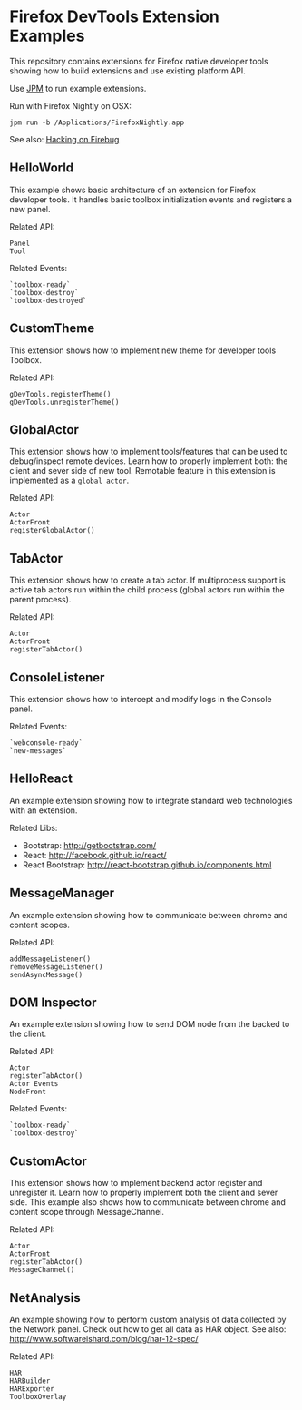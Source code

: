 Firefox DevTools Extension Examples
===================================

This repository contains extensions for Firefox native developer tools
showing how to build extensions and use existing platform API.

Use [JPM](https://developer.mozilla.org/en-US/Add-ons/SDK/Tools/jpm)
to run example extensions.

Run with Firefox Nightly on OSX:

`jpm run -b /Applications/FirefoxNightly.app`

See also: [Hacking on Firebug](https://github.com/firebug/firebug.next#hacking-on-firebugnext-aka-firebug-3)

HelloWorld
----------
This example shows basic architecture of an extension for Firefox developer
tools. It handles basic toolbox initialization events and registers
a new panel.

Related API:

    Panel
    Tool

Related Events:

    `toolbox-ready`
    `toolbox-destroy`
    `toolbox-destroyed`

CustomTheme
-----------
This extension shows how to implement new theme for developer tools Toolbox.

Related API:

    gDevTools.registerTheme()
    gDevTools.unregisterTheme()

GlobalActor
-----------
This extension shows how to implement tools/features that can be used
to debug/inspect remote devices. Learn how to properly implement both:
the client and sever side of new tool. Remotable feature in this extension
is implemented as a `global actor`.

Related API:

    Actor
    ActorFront
    registerGlobalActor()

TabActor
-----------
This extension shows how to create a tab actor. If multiprocess support
is active tab actors run within the child process (global actors run
within the parent process).

Related API:

    Actor
    ActorFront
    registerTabActor()

ConsoleListener
---------------
This extension shows how to intercept and modify logs in the Console panel.

Related Events:

    `webconsole-ready`
    `new-messages`

HelloReact
----------
An example extension showing how to integrate standard web technologies
with an extension.

Related Libs:
* Bootstrap: http://getbootstrap.com/
* React: http://facebook.github.io/react/
* React Bootstrap: http://react-bootstrap.github.io/components.html

MessageManager
--------------
An example extension showing how to communicate between chrome and
content scopes.

Related API:

    addMessageListener()
    removeMessageListener()
    sendAsyncMessage()

DOM Inspector
-------------
An example extension showing how to send DOM node from the backed to
the client.

Related API:

    Actor
    registerTabActor()
    Actor Events
    NodeFront

Related Events:

    `toolbox-ready`
    `toolbox-destroy`

CustomActor
-----------
This extension shows how to implement backend actor register and
unregister it. Learn how to properly implement both the client and sever
side. This example also shows how to communicate between chrome and content
scope through MessageChannel.

Related API:

    Actor
    ActorFront
    registerTabActor()
    MessageChannel()

NetAnalysis
-----------
An example showing how to perform custom analysis of data collected by
the Network panel. Check out how to get all data as HAR object.
See also: http://www.softwareishard.com/blog/har-12-spec/

Related API:

    HAR
    HARBuilder
    HARExporter
    ToolboxOverlay

